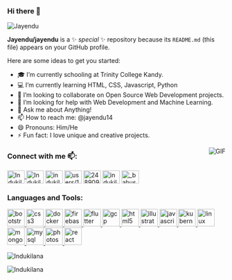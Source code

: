 ### Hi there 👋

<p align="left"> <img src="https://komarev.com/ghpvc/?username=Jayendu&color=red" alt="Jayendu" /> </p>

**Jayendu/jayendu** is a ✨ _special_ ✨ repository because its `README.md` (this file) appears on your GitHub profile.

Here are some ideas to get you started:

- 🎓 I’m currently schooling at Trinity College Kandy.
- 💻 I’m currently learning HTML, CSS, Javascript, Python
- 🤝 I’m looking to collaborate on Open Source Web Development projects.
- 🤔 I’m looking for help with Web Development and Machine Learning.
- 💬 Ask me about Anything!
- 📫 How to reach me: @jayendu14
- 😄 Pronouns: Him/He
- ⚡ Fun fact: I love unique and creative projects.

<img align="right" alt="GIF" src="https://media.giphy.com/media/PiQejEf31116URju4V/giphy.gif" />

<p align="left">
<h3 align="left">Connect with me 📫:</h3>

<a href="https://dev.to/indukilana"><img align="center" src="https://d2fltix0v2e0sb.cloudfront.net/dev-badge.svg" alt="Indukilana Botheju's DEV Profile" height="30" width="40">
</a>
<a href="https://twitter.com/IndukilanaB" target="blank"><img align="center"
        src="https://cdn.jsdelivr.net/npm/simple-icons@3.0.1/icons/twitter.svg" alt="IndukilanaB" height="30"
        width="40" /></a>
<a href="hhtps://www.linkedin.com/in/indukilana-botheju" target="blank"><img align="center"
        src="https://cdn.jsdelivr.net/npm/simple-icons@3.0.1/icons/linkedin.svg" alt="indukilana"
        height="30" width="40" /></a>
<a href="https://stackoverflow.com/users/12262554/indukilana-botheju" target="blank"><img align="center"
        src="https://cdn.jsdelivr.net/npm/simple-icons@3.0.1/icons/stackoverflow.svg"
        alt="users/12262554/indukilana-botheju" height="30" width="40" /></a>
<a href="https://app.hackthebox.eu/profile/248909" target="blank"><img align="center"
        src="https://silofy.gallerycdn.vsassets.io/extensions/silofy/hackthebox/0.2.8/1586357939010/Microsoft.VisualStudio.Services.Icons.Default"
        alt="248909" height="30" width="40" /></a>
<a href="https://www.facebook.com/indukilana.botheju" target="blank"><img align="center"
        src="https://cdn.jsdelivr.net/npm/simple-icons@3.0.1/icons/facebook.svg" alt="indukilana.botheju" height="30"
        width="40" /></a>
<a href="https://instagram.com/_bahushakthi_indukilana_" target="blank"><img align="center"
        src="https://cdn.jsdelivr.net/npm/simple-icons@3.0.1/icons/instagram.svg" alt="_bahushakthi_indukilana_" height="30"
        width="40" /></a>
</p>

<h3 align="left">Languages and Tools:</h3>
<p align="left"> <a href="https://getbootstrap.com" target="_blank"> <img
            src="https://devicons.github.io/devicon/devicon.git/icons/bootstrap/bootstrap-plain.svg" alt="bootstrap"
            width="40" height="40" /> </a> <a href="https://www.w3schools.com/css/" target="_blank"> <img
            src="https://devicons.github.io/devicon/devicon.git/icons/css3/css3-original-wordmark.svg" alt="css3"
            width="40" height="40" /> </a> <a href="https://www.docker.com/" target="_blank"> <img
            src="https://devicons.github.io/devicon/devicon.git/icons/docker/docker-original-wordmark.svg" alt="docker"
            width="40" height="40" /> </a> <a href="https://firebase.google.com/" target="_blank"> <img
            src="https://www.vectorlogo.zone/logos/firebase/firebase-icon.svg" alt="firebase" width="40" height="40" />
    </a> <a href="https://flutter.dev" target="_blank"> <img
            src="https://www.vectorlogo.zone/logos/flutterio/flutterio-icon.svg" alt="flutter" width="40" height="40" />
    </a> <a href="https://cloud.google.com" target="_blank"> <img
            src="https://www.vectorlogo.zone/logos/google_cloud/google_cloud-icon.svg" alt="gcp" width="40"
            height="40" /> </a> <a href="https://www.w3.org/html/" target="_blank"> <img
            src="https://devicons.github.io/devicon/devicon.git/icons/html5/html5-original-wordmark.svg" alt="html5"
            width="40" height="40" /> </a> <a href="https://www.adobe.com/in/products/illustrator.html" target="_blank">
        <img src="https://www.vectorlogo.zone/logos/adobe_illustrator/adobe_illustrator-icon.svg" alt="illustrator"
            width="40" height="40" /> </a> <a href="https://developer.mozilla.org/en-US/docs/Web/JavaScript"
        target="_blank"> <img
            src="https://devicons.github.io/devicon/devicon.git/icons/javascript/javascript-original.svg"
            alt="javascript" width="40" height="40" /> </a> <a href="https://kubernetes.io" target="_blank"> <img
            src="https://www.vectorlogo.zone/logos/kubernetes/kubernetes-icon.svg" alt="kubernetes" width="40"
            height="40" /> </a> <a href="https://www.linux.org/" target="_blank"> <img
            src="https://devicons.github.io/devicon/devicon.git/icons/linux/linux-original.svg" alt="linux" width="40"
            height="40" /> </a> <a href="https://www.mongodb.com/" target="_blank"> <img
            src="https://devicons.github.io/devicon/devicon.git/icons/mongodb/mongodb-original-wordmark.svg"
            alt="mongodb" width="40" height="40" /> </a> <a href="https://www.mysql.com/" target="_blank"> <img
            src="https://devicons.github.io/devicon/devicon.git/icons/mysql/mysql-original-wordmark.svg" alt="mysql"
            width="40" height="40" /> </a> <a href="https://www.photoshop.com/en" target="_blank"> <img
            src="https://devicons.github.io/devicon/devicon.git/icons/photoshop/photoshop-plain.svg" alt="photoshop"
            width="40" height="40" /> </a> <a href="https://reactjs.org/" target="_blank"> <img
            src="https://devicons.github.io/devicon/devicon.git/icons/react/react-original-wordmark.svg" alt="react"
            width="40" height="40" /> </a> </p>

<p align="left"><img src="https://github-readme-stats.vercel.app/api/top-langs/?username=Indukilana&layout=compact"
        alt="Indukilana" /></p>
<p align="left"><img src="https://github-readme-stats.vercel.app/api?username=Indukilana&show_icons=true"
        alt="Indukilana" /></p>
